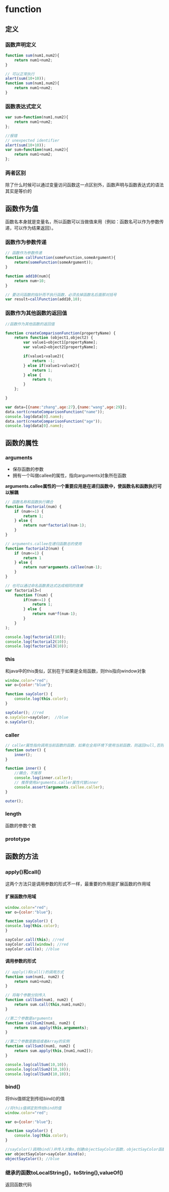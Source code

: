 # function
## 定义
### 函数声明定义
```js
function sum(num1,num2){
    return num1+num2;
}
```

```js
// 可以正常执行
alert(sum(10+10));
function sum(num1,num2){
    return num1+num2;
}
```
### 函数表达式定义
```js
var sum=function(num1,num2){
    return num1+num2;
};
```

```js
//报错
// unexpected identifier
alert(sum(10+10));
var sum=function(num1,num2){
    return num1+num2;
};
```
### 两者区别
除了什么时候可以通过变量访问函数这一点区别外，函数声明与函数表达式的语法其实是等价的

## 函数作为值
函数名本身就是变量名，所以函数可以当做值来用（例如：函数名可以作为参数传递，可以作为结果返回）。

### 函数作为参数传递

```js
// 函数作为参数传递
function callFunction(someFunction,someArgument){
    return(someFunction(someArgument));
}

function add10(num){
    return num+10;
}

// 要访问函数的指针而不执行函数，必须去掉函数名后面那对括号
var result=callFunction(add10,10);
```

### 函数作为其他函数的返回值
```js
//函数作为其他函数的返回值

function createComparisonFunction(propertyName) {
    return function (object1,object2) {
        var value1=object1[propertyName];
        var value2=object2[propertyName];

        if(value1<value2){
            return -1;
        } else if(value1>value2){
            return 1;
        } else {
            return 0;
        }
    };

}

var data=[{name:"zhang",age:27},{name:"wang",age:29}];
data.sort(createComparisonFunction("name"));
console.log(data[0].name);
data.sort(createComparisonFunction("age"));
console.log(data[0].name);
```

## 函数的属性
### arguments
 
 * 保存函数的参数
 * 拥有一个叫做callee的属性，指向arguments对象所在函数
 
 
 **arguments.callee属性的一个重要应用是在递归函数中，使函数名和函数执行可以解耦**
 
```js
// 函数名称和函数执行耦合
function factorial(num) {
    if (num<=1) {
        return 1;
    } else {
        return num*factorial(num-1);
    }
}

// arguments.callee在递归函数总的使用
function factorial2(num) {
    if (num<=1) {
        return 1
    } else {
        return num*arguments.callee(num-1);
    }
}

// 也可以通过命名函数表达式达成相同的效果
var factorial3=(
    function f(num) {
        if(num<=1) {
            return 1;
        } else {
            return num*f(num-1);
        }
    }
);

console.log(factorial(10));
console.log(factorial2(10));
console.log(factorial3(10));
```
### this
和java中的this类似，区别在于如果是全局函数，则this指向window对象
```js
window.color="red";
var o={color:"blue"};

function sayColor() {
    console.log(this.color);
}

sayColor(); //red
o.sayColor=sayColor;  //blue
o.sayColor();
```

### caller
```js
// caller属性指向调用当前函数的函数，如果在全局环境下使用当前函数，则返回null,否则返回函数
function outer() {
    inner();
}

function inner() {
    //耦合，不推荐
    console.log(inner.caller);
    // 推荐使用arguments.caller属性代替inner
    console.assert(arguments.callee.caller);
}

outer();
```

### length
函数的参数个数

### prototype

## 函数的方法

### apply()和call()

这两个方法只是调用参数的形式不一样，最重要的作用是扩展函数的作用域

####  扩展函数作用域
```js
window.color="red";
var o={color:"blue"};

function sayColor() {
console.log(this.color);
}

sayColor.call(this); //red
sayColor.call(window); //red
sayColor.call(o); //blue
```

#### 调用参数的形式
```js
// apply()和call()的调用方式
function sum(num1, num2) {
    return num1+num2;
}

// 将每个参数分别传入
function callSum(num1, num2) {
    return sum.call(this,num1,num2);
}

//第二个参数是arguments
function callSum2(num1, num2) {
    return sum.apply(this,arguments);
}

//第二个参数是数组或者Array的实例
function callSum3(num1, num2) {
    return sum.apply(this,[num1,num2]);
}

console.log(callSum(10,10));
console.log(callSum2(10,10));
console.log(callSum3(10,10));
```

### bind()
将this值绑定到传给bind()的值
```js
//将this值绑定到传给bind的值
window.color="red";

var o={color:"blue"};

function sayColor() {
    console.log(this.color);
}

//sayColor()调用bind()并传入对象o,创建objectSayColor函数，objectSayColor函数的this将等于o
var objectSayColor=sayColor.bind(o);
objectSayColor(); //blue
```

### 继承的函数toLocalString()，toString(),valueOf()

返回函数代码







